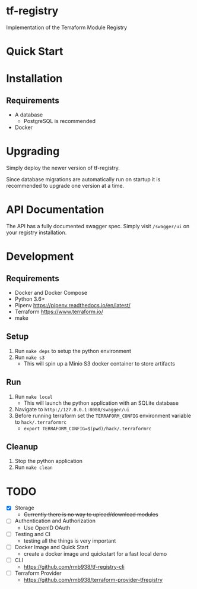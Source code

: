 # tf-registry
Implementation of the Terraform Module Registry

# Quick Start



# Installation

## Requirements

* A database
    * PostgreSQL is recommended
* Docker


# Upgrading

Simply deploy the newer version of tf-registry. 

Since database migrations are automatically run on startup it is recommended
to upgrade one version at a time.


# API Documentation

The API has a fully documented swagger spec. Simply visit `/swagger/ui` on your registry installation.

# Development

## Requirements

* Docker and Docker Compose
* Python 3.6+
* Pipenv https://pipenv.readthedocs.io/en/latest/
* Terraform https://www.terraform.io/
* make

## Setup

1. Run `make deps` to setup the python environment
1. Run `make s3`
    * This will spin up a Minio S3 docker container to store artifacts

## Run

1. Run `make local`
    * This will launch the python application with an SQLite database
1. Navigate to `http://127.0.0.1:8080/swagger/ui`
1. Before running terraform set the `TERRAFORM_CONFIG` environment variable to `hack/.terraformrc`
    * `export TERRAFORM_CONFIG=$(pwd)/hack/.terraformrc`

## Cleanup

1. Stop the python application
1. Run `make clean`
 

# TODO

- [X] Storage
    * ~~Currently there is no way to upload/download modules~~
- [ ] Authentication and Authorization
    * Use OpenID OAuth 
- [ ] Testing and CI
    * testing all the things is very important
- [ ] Docker Image and Quick Start
    * create a docker image and quickstart for a fast local demo
- [ ] CLI
    * https://github.com/rmb938/tf-registry-cli
- [ ] Terraform Provider
    * https://github.com/rmb938/terraform-provider-tfregistry